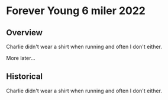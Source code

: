 # Forever Young 6 miler 2022

## Overview

Charlie didn't wear a shirt when running and often I don't either.

More later&hellip;

## Historical

Charlie didn't wear a shirt when running and often I don't either.
